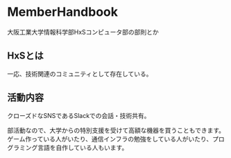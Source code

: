# MemberHandbook
大阪工業大学情報科学部HxSコンピュータ部の部則とか
  
## HxSとは
一応、技術関連のコミュニティとして存在している。  
  
## 活動内容
クローズドなSNSであるSlackでの会話・技術共有。  
  
部活動なので、大学からの特別支援を受けて高額な機器を買うこともできます。  
ゲーム作っている人がいたり、通信インフラの勉強をしている人がいたり、プログラミング言語を自作している人もいます。  